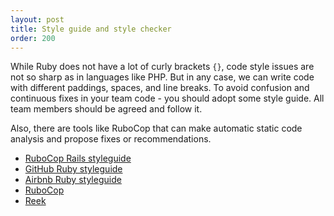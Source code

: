 ```yaml
---
layout: post
title: Style guide and style checker
order: 200
---
```


While Ruby does not have a lot of curly brackets `{}`, code style issues are not so sharp as in languages like PHP. But in any case, we can write code with different paddings, spaces, and line breaks. To avoid confusion and continuous fixes in your team code - you should adopt some style guide. All team members should be agreed and follow it.

Also, there are tools like RuboCop that can make automatic static code analysis and propose fixes or recommendations.

* [RuboCop Rails styleguide](https://github.com/bbatsov/rails-style-guide) 
* [GitHub Ruby styleguide](https://github.com/styleguide/ruby)
* [Airbnb Ruby styleguide](https://github.com/airbnb/ruby)
* [RuboCop](https://github.com/bbatsov/rubocop)
* [Reek](https://github.com/troessner/reek)
